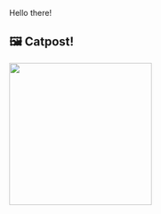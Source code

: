 Hello there!



## 🖼️ Catpost!

<sub>
    <img src="https://cdn2.thecatapi.com/images/drp.jpg" height="256">
</sub>

